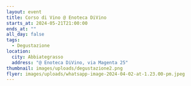 ```yaml
---
layout: event
title: Corso di Vino @ Enoteca DiVino
starts_at: 2024-05-21T21:00:00
ends_at: ""
all_day: false
tags:
  - Degustazione
location:
  city: Abbiategrasso
  address: "@ Enoteca DiVino, via Magenta 25"
thumbnail: images/uploads/degustazione2.png
flyer: images/uploads/whatsapp-image-2024-04-02-at-1.23.00-pm.jpeg
---
```

